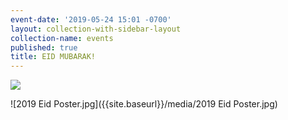 ```yaml
---
event-date: '2019-05-24 15:01 -0700'
layout: collection-with-sidebar-layout
collection-name: events
published: true
title: EID MUBARAK!
---
```

![]({{site.baseurl}}/media/2019%20Eid%20Poster.jpg)

![2019 Eid Poster.jpg]({{site.baseurl}}/media/2019 Eid Poster.jpg)
